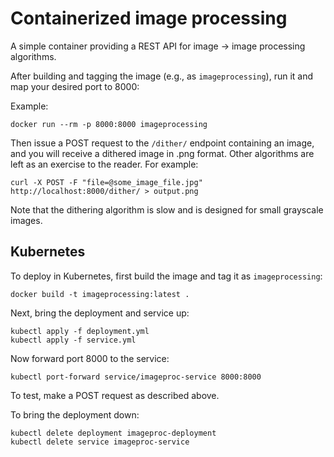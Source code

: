 # Containerized image processing

A simple container providing a REST API for image -> image processing algorithms.

After building and tagging the image (e.g., as `imageprocessing`), run it and map your desired port to 8000:

Example:

```
docker run --rm -p 8000:8000 imageprocessing
```

Then issue a POST request to the `/dither/` endpoint containing an image, and you will receive a dithered image in .png format. Other algorithms are left as an exercise to the reader. For example:

```
curl -X POST -F "file=@some_image_file.jpg" http://localhost:8000/dither/ > output.png
```

Note that the dithering algorithm is slow and is designed for small grayscale images.

## Kubernetes

To deploy in Kubernetes, first build the image and tag it as `imageprocessing`:

```
docker build -t imageprocessing:latest .
```

Next, bring the deployment and service up:

```
kubectl apply -f deployment.yml
kubectl apply -f service.yml
```

Now forward port 8000 to the service:

```
kubectl port-forward service/imageproc-service 8000:8000
```

To test, make a POST request as described above.

To bring the deployment down:

```
kubectl delete deployment imageproc-deployment
kubectl delete service imageproc-service
```